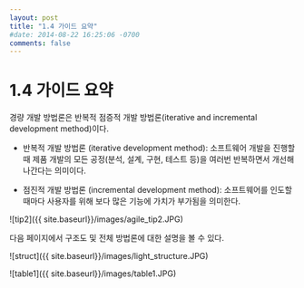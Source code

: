 ```yaml
---
layout: post
title: "1.4 가이드 요약"
#date: 2014-08-22 16:25:06 -0700
comments: false
---
```


1.4 가이드 요약
===============

경량 개발 방법론은 반복적 점증적 개발 방법론(iterative and incremental development method)이다.

  * 반복적 개발 방법론 (iterative development method): 소프트웨어 개발을 진행할 때 제품 개발의 모든 공정(분석, 설계, 구현, 테스트 등)을 여러번 반복하면서 개선해 나간다는 의미이다.

  * 점진적 개발 방법론 (incremental development method): 소프트웨어를 인도할 때마다 사용자를 위해 보다 많은 기능에 가치가 부가됨을 의미한다.

![tip2]({{ site.baseurl}}/images/agile_tip2.JPG)

다음 페이지에서 구조도 및 전체 방법론에 대한 설명을 볼 수 있다.

![struct]({{ site.baseurl}}/images/light_structure.JPG)

![table1]({{ site.baseurl}}/images/table1.JPG)

